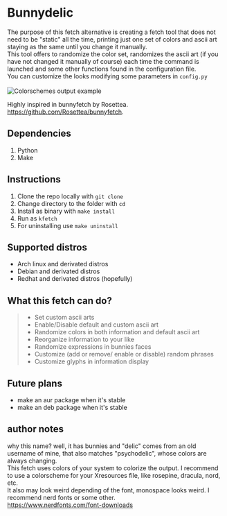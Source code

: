 # Bunnydelic
The purpose of this fetch alternative is creating a fetch tool that does not need to be "static" all the time, 
printing just one set of colors and ascii art staying as the same until you change it manually. <br>
This tool offers to randomize the color set, randomizes the ascii art (if you have not changed it manually of course)
each time the command is launched and some other functions found in the configuration file. <br>
You can customize the looks modifying some parameters in ` config.py ` <br>
<br>
![Colorschemes output example](/images/demonstration.png)<br>

Highly inspired in bunnyfetch by Rosettea. <br>
https://github.com/Rosettea/bunnyfetch.

## Dependencies
1. Python
2. Make

## Instructions
1. Clone the repo locally with ` git clone `<br>
2. Change directory to the folder with ` cd `<br>
3. Install as binary with  `make install`<br>
4. Run as  `kfetch`<br>
5. For uninstalling use `make uninstall`<br>

## Supported distros
- Arch linux and derivated distros
- Debian and derivated distros
- Redhat and derivated distros (hopefully)

## What this fetch can do?
>   - Set custom ascii arts<br>
>   - Enable/Disable default and custom ascii art<br>
>   - Randomize colors in both information and default ascii art <br>
>   - Reorganize information to your like<br>
>   - Randomize expressions in bunnies faces<br>
>   - Customize (add or remove/ enable or disable) random phrases<br>
>   - Customize glyphs in information display<br>

## Future plans
+ make an aur package when it's stable
+ make an deb package when it's stable

## author notes
why this name? well, it has bunnies and "delic" comes from an old username of mine, that also matches "psychodelic", whose colors are always changing. <br>
This fetch uses colors of your system to colorize the output.
I recommend to use a colorscheme for your Xresources file, like rosepine, dracula, nord, etc. <br>
It also may look weird depending of the font, monospace looks weird. I recommend nerd fonts or some other.<br> 
https://www.nerdfonts.com/font-downloads
